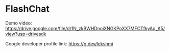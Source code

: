 # FlashChat

 Demo video:  https://drive.google.com/file/d/1N_zkBWHDnoiXNGKPoXX7MFCTfkyAq_K5/view?usp=drivesdk
 
 Google developer profile link: https://g.dev/lekshmi
